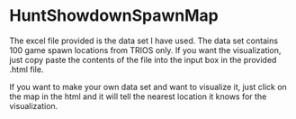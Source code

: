 # HuntShowdownSpawnMap

The excel file provided is the data set I have used. The data set contains 100 game spawn locations from TRIOS only.
If you want the visualization, just copy paste the contents of the file into the input box in the provided .html file.

If you want to make your own data set and want to visualize it, just click on the map in the html and it will tell the nearest location it knows for the visualization.

